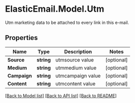 # ElasticEmail.Model.Utm
Utm marketing data to be attached to every link in this e-mail.

## Properties

Name | Type | Description | Notes
------------ | ------------- | ------------- | -------------
**Source** | **string** | utmsource value | [optional] 
**Medium** | **string** | utmmedium value | [optional] 
**Campaign** | **string** | utmcampaign value | [optional] 
**Content** | **string** | utmcontent value | [optional] 

[[Back to Model list]](../README.md#documentation-for-models) [[Back to API list]](../README.md#documentation-for-api-endpoints) [[Back to README]](../README.md)

